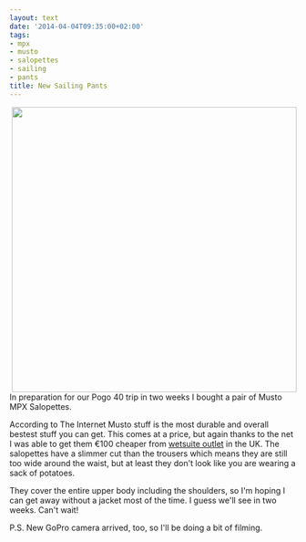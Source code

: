 ```yaml
---
layout: text
date: '2014-04-04T09:35:00+02:00'
tags:
- mpx
- musto
- salopettes
- sailing
- pants
title: New Sailing Pants
---
```

<div style="float:right">
<img src="https://31.media.tumblr.com/14296dc1f675de14a61e05859ee439a2/tumblr_inline_n3hx1kAltt1qcydz0.png" style="height:500px;margin-left:100px">
</div>

In preparation for our Pogo 40 trip in two weeks I bought a pair of Musto MPX Salopettes.

According to The Internet Musto stuff is the most durable and overall bestest stuff you can get. This comes at a price, but again thanks to the net I was able to get them €100 cheaper from [wetsuite outlet](https://www.wetsuitoutlet.co.uk/) in the UK. The salopettes have a slimmer cut than the trousers which means they are still too wide around the waist, but at least they don't look like you are wearing a sack of potatoes.

They cover the entire upper body including the shoulders, so I'm hoping I can get away without a jacket most of the time. I guess we'll see in two weeks. Can't wait!

P.S. New GoPro camera arrived, too, so I'll be doing a bit of filming.
